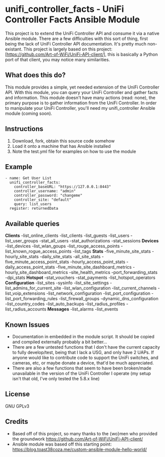 # unifi_controller_facts - UniFi Controller Facts Ansible Module

This project is to extend the UniFi Controller API and consume it via a native Ansible module.
There are a few difficulties with this sort of thing, first being the lack of UniFi Controller API documentation.  It's pretty much non-existant.  This project is largely based on this project: [https://github.com/Art-of-WiFi/UniFi-API-client/], this is basically a Python port of that client, you may notice many similarities.

## What does this do?
This module provides a simple, yet needed extension of the UniFi Controller API.  With this module, you can query your UniFi Controller and gather facts and information.  This module doesn't have many actions (read: none), the primary purpose is to gather information from the UniFi Controller.  In order to manipulate your UniFi Controller, you'll need my unifi_controller Ansible module (coming soon).

## Instructions
1) Download, fork, obtain this source code somehow
2) Load it onto a machine that has Ansible installed
3) Note the test.yml file for examples on how to use the module

## Example
    - name: Get User List
      unifi_controller_facts:
        controller_baseURL: "https://127.0.0.1:8443"
        controller_username: "admin"
        controller_password: "changeme"
        controller_site: "default"
        query: list_users
      register: returnedData

## Available queries
**Clients**
-list_online_clients
-list_clients
-list_guests
-list_users
-list_user_groups
-stat_all_users
-stat_authorizations
-stat_sessions
**Devices**
-list_devices
-list_wlan_goups
-list_rouge_access_points
-list_known_rogue_access_points
-list_tags
**Stats**
-five_minute_site_stats
-hourly_site_stats
-daily_site_stats
-all_site_stats
-five_minute_access_point_stats
-hourly_access_point_stats
-daily_access_point_stats
-five_minute_site_dashboard_metrics
-hourly_site_dashboard_metrics
-site_health_metrics
-port_forwarding_stats
-dpi_stats
**Hotspot**
-stat_vouchers
-stat_payments
-list_hotspot_operators
**Configuration**
-list_sites
-sysinfo
-list_site_settings
-list_admins_for_current_site
-list_wlan_configuration
-list_current_channels
-list_voip_extensions
-list_network_configuration
-list_port_configuration
-list_port_forwarding_rules
-list_firewall_groups
-dynamic_dns_configuration
-list_country_codes
-list_auto_backups
-list_radius_profiles
-list_radius_accounts
**Messages**
-list_alarms
-list_events


## Known Issues
* Documentation in embedded in the module script.  It should be copied and compiled externally probably a bit better...
* There are a few untested functions that I don't have the current capacity to fully develop/test, being that I lack a USG, and only have 2 UAPs.  If anyone would like to contribute code to support the UniFi switches, and cameras, etc, or maybe donate a device, that'd be much appreciated.
* There are also a few functions that seem to have been broken/made unavailable in the version of the UniFi Controller I operate (my setup isn't that old, I've only tested the 5.8.x line)

## License
GNU GPLv3

## Credits
* Based off of this project, so many thanks to the {wo}men who provided the groundwork https://github.com/Art-of-WiFi/UniFi-API-client/
* Ansible module was based off this starting point: https://blog.toast38coza.me/custom-ansible-module-hello-world/
